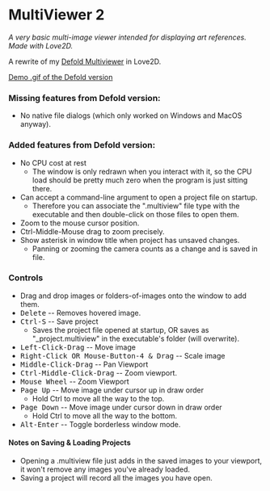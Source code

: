 
# MultiViewer 2
_A very basic multi-image viewer intended for displaying art references. Made with Love2D._

A rewrite of my [Defold Multiviewer](https://github.com/rgrams/multiviewer) in Love2D.

[Demo .gif of the Defold version](https://forum.defold.com/uploads/default/original/2X/6/65b3bb071a006da7c834f519fa02b55646d410db.gif "A short gif of usage")

### Missing features from Defold version:
* No native file dialogs (which only worked on Windows and MacOS anyway).

### Added features from Defold version:
* No CPU cost at rest
	- The window is only redrawn when you interact with it, so the CPU load should be pretty much zero when the program is just sitting there.
* Can accept a command-line argument to open a project file on startup.
	- Therefore you can associate the ".multiview" file type with the executable and then double-click on those files to open them.
* Zoom to the mouse cursor position.
* Ctrl-Middle-Mouse drag to zoom precisely.
* Show asterisk in window title when project has unsaved changes.
	- Panning or zooming the camera counts as a change and is saved in file.

### Controls
* Drag and drop images or folders-of-images onto the window to add them.
* <kbd>Delete</kbd> -- Removes hovered image.
* <kbd>Ctrl-S</kbd> -- Save project
	- Saves the project file opened at startup, OR saves as "_project.multiview" in the executable's folder (will overwrite).
* <kbd>Left-Click-Drag</kbd> -- Move image
* <kbd>Right-Click OR Mouse-Button-4 & Drag</kbd> -- Scale image
* <kbd>Middle-Click-Drag</kbd> -- Pan Viewport
* <kbd>Ctrl-Middle-Click-Drag</kbd> -- Zoom viewport.
* <kbd>Mouse Wheel</kbd> -- Zoom Viewport
* <kbd>Page Up</kbd> -- Move image under cursor up in draw order
	- Hold Ctrl to move all the way to the top.
* <kbd>Page Down</kbd> -- Move image under cursor down in draw order
	- Hold Ctrl to move all the way to the bottom.
* <kbd>Alt-Enter</kbd> -- Toggle borderless window mode.

#### Notes on Saving & Loading Projects
* Opening a .multiview file just adds in the saved images to your viewport, it won't remove any images you've already loaded.
* Saving a project will record all the images you have open.
